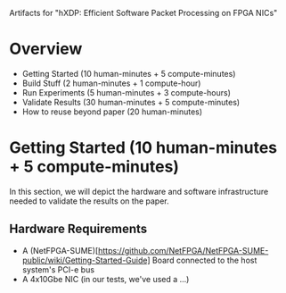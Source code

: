 Artifacts for "hXDP: Efficient Software Packet Processing on FPGA NICs"

# Overview
* Getting Started (10 human-minutes + 5 compute-minutes)
* Build Stuff (2 human-minutes + 1 compute-hour)
* Run Experiments (5 human-minutes + 3 compute-hours) 
* Validate Results (30 human-minutes + 5 compute-minutes)
* How to reuse beyond paper (20 human-minutes)

# Getting Started (10 human-minutes + 5 compute-minutes)
In this section, we will depict the hardware and software infrastructure needed to validate the results on the paper.
## Hardware Requirements
* A (NetFPGA-SUME)[https://github.com/NetFPGA/NetFPGA-SUME-public/wiki/Getting-Started-Guide] Board connected to the host system's PCI-e bus
* A 4x10Gbe NIC (in our tests, we've used a ...)
